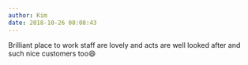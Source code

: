 ```yaml
---
author: Kim
date: 2018-10-26 08:08:43
---
```

Brilliant place to work staff are lovely and acts are well looked after and such nice customers too😄

